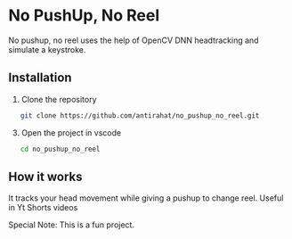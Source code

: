 # No PushUp, No Reel
No pushup, no reel uses the help of OpenCV DNN headtracking and simulate a keystroke.

## Installation
1. Clone the repository
```bash
   git clone https://github.com/antirahat/no_pushup_no_reel.git
```

3. Open the project in vscode
```bash
   cd no_pushup_no_reel
```

## How it works
It tracks your head movement while giving a pushup to change reel. Useful in Yt Shorts videos

Special Note: This is a fun project. 



